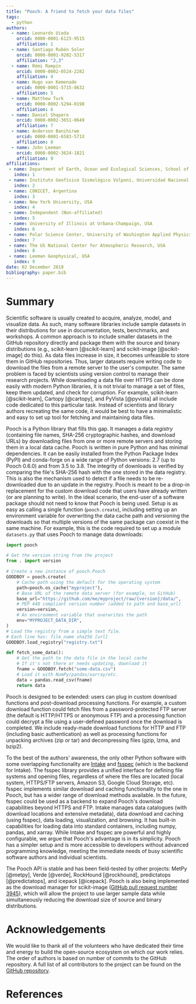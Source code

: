 ```yaml
---
title: "Pooch: A friend to fetch your data files"
tags:
  - python
authors:
  - name: Leonardo Uieda
    orcid: 0000-0001-6123-9515
    affiliation: 1
  - name: Santiago Rubén Soler
    orcid: 0000-0001-9202-5317
    affiliation: "2,3"
  - name: Rémi Rampin
    orcid: 0000-0002-0524-2282
    affiliation: 4
  - name: Hugo van Kemenade
    orcid: 0000-0001-5715-8632
    affiliation: 5
  - name: Matthew Turk
    orcid: 0000-0002-5294-0198
    affiliation: 6
  - name: Daniel Shapero
    orcid: 0000-0002-3651-0649
    affiliation: 7
  - name: Anderson Banihirwe
    orcid: 0000-0001-6583-571X
    affiliation: 8
  - name: John Leeman
    orcid: 0000-0002-3624-1821
    affiliation: 9
affiliations:
 - name: Department of Earth, Ocean and Ecological Sciences, School of Environmental Sciences, University of Liverpool, UK
   index: 1
 - name: Instituto Geofísico Sismológico Volponi, Universidad Nacional de San Juan, Argentina
   index: 2
 - name: CONICET, Argentina
   index: 3
 - name: New York University, USA
   index: 4
 - name: Independent (Non-affiliated)
   index: 5
 - name: University of Illinois at Urbana-Champaign, USA
   index: 6
 - name: Polar Science Center, University of Washington Applied Physics Lab, USA
   index: 7
 - name: The US National Center for Atmospheric Research, USA
   index: 8
 - name: Leeman Geophysical, USA
   index: 9
date: 02 December 2019
bibliography: paper.bib
---
```


# Summary

Scientific software is usually created to acquire, analyze, model, and visualize data.
As such, many software libraries include sample datasets in their distributions
for use in documentation, tests, benchmarks, and workshops.
A common approach is to include smaller datasets in the GitHub repository
directly and package them with the source and binary distributions
(e.g., scikit-learn [@scikit-learn] and scikit-image [@scikit-image] do this).
As data files increase in size, it becomes unfeasible to store them in GitHub
repositories.
Thus, larger datasets require writing code to download the files from a remote server
to the user's computer.
The same problem is faced by scientists using version control to manage their
research projects.
While downloading a data file over HTTPS can be done easily with modern Python
libraries, it is not trivial to manage a set of files, keep them updated, and
check for corruption.
For example, scikit-learn [@scikit-learn], Cartopy [@cartopy], and PyVista
[@pyvista] all include code dedicated to this particular task.
Instead of scientists and library authors recreating the same code, it would be
best to have a minimalistic and easy to set up tool for fetching and maintaining
data files.

Pooch is a Python library that fills this gap.
It manages a data *registry* (containing file names, SHA-256 cryptographic hashes, and
download URLs) by downloading files from one or more remote servers and storing
them in a local data cache.
Pooch is written in pure Python and has minimal dependencies.
It can be easily installed from the Python Package Index (PyPI) and conda-forge
on a wide range of Python versions: 2.7 (up to Pooch 0.6.0) and from 3.5 to 3.8.
The integrity of downloads is verified by comparing the file's SHA-256 hash with
the one stored in the data registry.
This is also the mechanism used to detect if a file needs to be re-downloaded
due to an update in the registry.
Pooch is meant to be a drop-in replacement for the custom download code that
users have already written (or are planning to write).
In the ideal scenario, the end-user of a software package should not need to know that
Pooch is being used.
Setup is as easy as calling a single function (`pooch.create`), including
setting up an environment variable for overwriting the data cache path and
versioning the downloads so that multiple versions of the same package can
coexist in the same machine.
For example, this is the code required to set up a module
`datasets.py` that uses Pooch to manage data downloads:

```python
import pooch

# Get the version string from the project
from . import version

# Create a new instance of pooch.Pooch
GOODBOY = pooch.create(
    # Cache path using the default for the operating system
    path=pooch.os_cache("myproject"),
    # Base URL of the remote data server (for example, on GitHub)
    base_url="https://github.com/me/myproject/raw/{version}/data/",
    # PEP 440 compliant version number (added to path and base_url)
    version=version,
    # An environment variable that overwrites the path
    env="MYPROJECT_DATA_DIR",
)
# Load the registry from a simple text file.
# Each line has: file_name sha256 [url]
GOODBOY.load_registry("registry.txt")

def fetch_some_data():
    # Get the path to the data file in the local cache
    # If it's not there or needs updating, download it
    fname = GOODBOY.fetch("some-data.csv")
    # Load it with NumPy/pandas/xarray/etc.
    data = pandas.read_csv(fname)
    return data
```

Pooch is designed to be extended: users can plug in custom download functions
and post-download processing functions.
For example, a custom download function could fetch files from a
password-protected FTP server (the default is HTTP/HTTPS or anonymous FTP) and
a processing function could decrypt a file using a user-defined password once
the download is completed.
We include ready-made download functions for HTTP and FTP (including basic
authentication) as well as processing functions for unpacking archives (zip or
tar) and decompressing files (gzip, lzma, and bzip2).

To the best of the authors' awareness, the only other Python software with some
overlapping functionality are [Intake](https://github.com/intake/intake) and
[fsspec](https://github.com/intake/filesystem_spec) (which is the backend for Intake).
The fsspec library provides a unified interface for defining file systems and
opening files, regardless of where the files are located (local system,
HTTPS/FTP servers, Amazon S3, Google Cloud Storage, etc).
fsspec implements similar download and caching functionality to
the one in Pooch, but has a wider range of download methods available.
In the future, fsspec could be used as a backend to expand Pooch's download
capabilities beyond HTTPS and FTP.
Intake manages data catalogues (with download locations and extensive
metadata), data download and caching (using fsspec), data loading,
visualization, and browsing.
It has built-in capabilities for loading data into standard containers,
including numpy, pandas, and xarray.
While Intake and fsspec are powerful and highly configurable,
we argue that Pooch's advantage is in its simplicity.
Pooch has a simpler setup and is more accessible to developers without advanced
programming knowledge, meeting the immediate needs of busy scientific software
authors and individual scientists.

The Pooch API is stable and has been field-tested by other projects:
MetPy [@metpy], Verde [@verde], RockHound [@rockhound], predictatops
[@predictatops], and icepack [@icepack].
Pooch is also being implemented as the download manager for scikit-image
([GitHub pull request number 3945](https://github.com/scikit-image/scikit-image/pull/3945)),
which will allow the project to use larger sample data while simultaneously
reducing the download size of source and binary distributions.


# Acknowledgements

We would like to thank all of the volunteers who have dedicated their time and
energy to build the open-source ecosystem on which our work relies.
The order of authors is based on number of commits to the GitHub repository.
A full list of all contributors to the project can be found on the
[GitHub repository](https://github.com/fatiando/pooch/graphs/contributors).


# References
